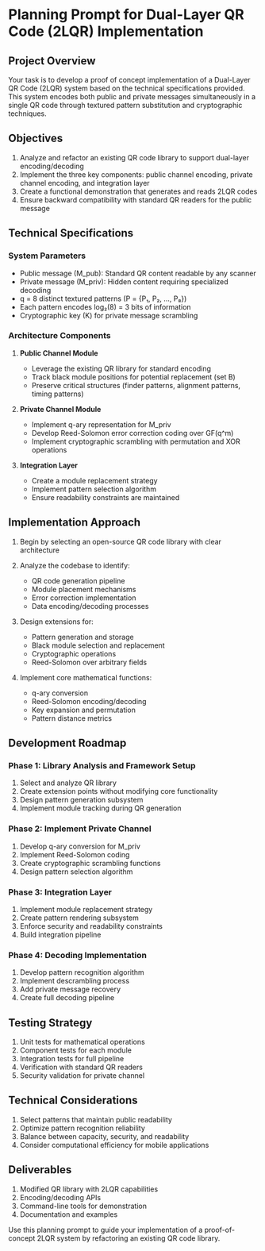 # Planning Prompt for Dual-Layer QR Code (2LQR) Implementation

## Project Overview

Your task is to develop a proof of concept implementation of a Dual-Layer QR Code (2LQR) system based on the technical specifications provided. This system encodes both public and private messages simultaneously in a single QR code through textured pattern substitution and cryptographic techniques.

## Objectives

1. Analyze and refactor an existing QR code library to support dual-layer encoding/decoding
2. Implement the three key components: public channel encoding, private channel encoding, and integration layer
3. Create a functional demonstration that generates and reads 2LQR codes
4. Ensure backward compatibility with standard QR readers for the public message

## Technical Specifications

### System Parameters
- Public message (M_pub): Standard QR content readable by any scanner
- Private message (M_priv): Hidden content requiring specialized decoding
- q = 8 distinct textured patterns (P = {P₁, P₂, ..., P₈})
- Each pattern encodes log₂(8) = 3 bits of information
- Cryptographic key (K) for private message scrambling

### Architecture Components

1. **Public Channel Module**
   - Leverage the existing QR library for standard encoding
   - Track black module positions for potential replacement (set B)
   - Preserve critical structures (finder patterns, alignment patterns, timing patterns)

2. **Private Channel Module**
   - Implement q-ary representation for M_priv
   - Develop Reed-Solomon error correction coding over GF(q^m)
   - Implement cryptographic scrambling with permutation and XOR operations

3. **Integration Layer**
   - Create a module replacement strategy
   - Implement pattern selection algorithm
   - Ensure readability constraints are maintained

## Implementation Approach

1. Begin by selecting an open-source QR code library with clear architecture
2. Analyze the codebase to identify:
   - QR code generation pipeline
   - Module placement mechanisms
   - Error correction implementation
   - Data encoding/decoding processes

3. Design extensions for:
   - Pattern generation and storage
   - Black module selection and replacement
   - Cryptographic operations
   - Reed-Solomon over arbitrary fields

4. Implement core mathematical functions:
   - q-ary conversion
   - Reed-Solomon encoding/decoding
   - Key expansion and permutation
   - Pattern distance metrics

## Development Roadmap

### Phase 1: Library Analysis and Framework Setup
1. Select and analyze QR library
2. Create extension points without modifying core functionality
3. Design pattern generation subsystem
4. Implement module tracking during QR generation

### Phase 2: Implement Private Channel
1. Develop q-ary conversion for M_priv
2. Implement Reed-Solomon coding
3. Create cryptographic scrambling functions
4. Design pattern selection algorithm

### Phase 3: Integration Layer
1. Implement module replacement strategy
2. Create pattern rendering subsystem
3. Enforce security and readability constraints
4. Build integration pipeline

### Phase 4: Decoding Implementation
1. Develop pattern recognition algorithm
2. Implement descrambling process
3. Add private message recovery
4. Create full decoding pipeline

## Testing Strategy
1. Unit tests for mathematical operations
2. Component tests for each module
3. Integration tests for full pipeline
4. Verification with standard QR readers
5. Security validation for private channel

## Technical Considerations
1. Select patterns that maintain public readability
2. Optimize pattern recognition reliability
3. Balance between capacity, security, and readability
4. Consider computational efficiency for mobile applications

## Deliverables
1. Modified QR library with 2LQR capabilities
2. Encoding/decoding APIs
3. Command-line tools for demonstration
4. Documentation and examples

Use this planning prompt to guide your implementation of a proof-of-concept 2LQR system by refactoring an existing QR code library.